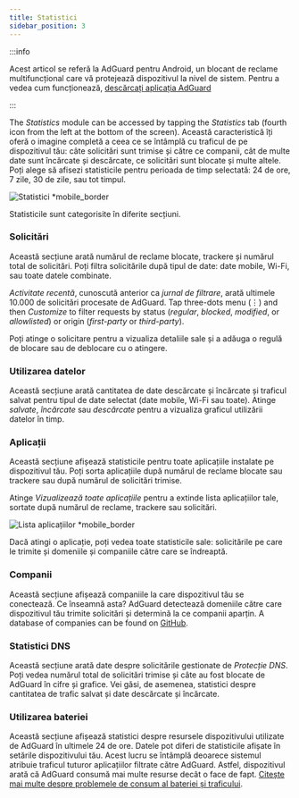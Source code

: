 ```yaml
---
title: Statistici
sidebar_position: 3
---
```


:::info

Acest articol se referă la AdGuard pentru Android, un blocant de reclame multifuncțional care vă protejează dispozitivul la nivel de sistem. Pentru a vedea cum funcționează, [descărcați aplicația AdGuard](https://agrd.io/download-kb-adblock)

:::

The _Statistics_ module can be accessed by tapping the _Statistics_ tab (fourth icon from the left at the bottom of the screen). Această caracteristică îți oferă o imagine completă a ceea ce se întâmplă cu traficul de pe dispozitivul tău: câte solicitări sunt trimise și către ce companii, cât de multe date sunt încărcate și descărcate, ce solicitări sunt blocate și multe altele. Poți alege să afisezi statisticile pentru perioada de timp selectată: 24 de ore, 7 zile, 30 de zile, sau tot timpul.

![Statistici \*mobile\_border](https://cdn.adtidy.org/blog/new/czy5rStatistics.jpeg?mw=1360)

Statisticile sunt categorisite în diferite secțiuni.

### Solicitări

Această secțiune arată numărul de reclame blocate, trackere și numărul total de solicitări. Poți filtra solicitările după tipul de date: date mobile, Wi-Fi, sau toate datele combinate.

_Activitate recentă_, cunoscută anterior ca _jurnal de filtrare_, arată ultimele 10.000 de solicitări procesate de AdGuard. Tap three-dots menu (⋮) and then _Customize_ to filter requests by status (_regular_, _blocked_, _modified_, or _allowlisted_) or origin (_first-party_ or _third-party_).

Poți atinge o solicitare pentru a vizualiza detaliile sale și a adăuga o regulă de blocare sau de deblocare cu o atingere.

### Utilizarea datelor

Această secțiune arată cantitatea de date descărcate și încărcate și traficul salvat pentru tipul de date selectat (date mobile, Wi-Fi sau toate). Atinge _salvate_, _încărcate_ sau _descărcate_ pentru a vizualiza graficul utilizării datelor în timp.

### Aplicații

Această secțiune afișează statisticile pentru toate aplicațiile instalate pe dispozitivul tău. Poți sorta aplicațiile după numărul de reclame blocate sau trackere sau după numărul de solicitări trimise.

Atinge _Vizualizează toate aplicațiile_ pentru a extinde lista aplicațiilor tale, sortate după numărul de reclame, trackere sau solicitări.

![Lista aplicațiilor \*mobile\_border](https://cdn.adtidy.org/blog/new/toq0mkScreenshot_20230627-235219_AdGuard.jpg)

Dacă atingi o aplicație, poți vedea toate statisticile sale: solicitările pe care le trimite și domeniile și companiile către care se îndreaptă.

### Companii

Această secțiune afișează companiile la care dispozitivul tău se conectează. Ce înseamnă asta? AdGuard detectează domeniile către care dispozitivul tău trimite solicitări și determină la ce companii aparțin. A database of companies can be found on [GitHub](https://github.com/AdguardTeam/companiesdb).

### Statistici DNS

Această secțiune arată date despre solicitările gestionate de _Protecție DNS_. Poți vedea numărul total de solicitări trimise și câte au fost blocate de AdGuard în cifre și grafice. Vei găsi, de asemenea, statistici despre cantitatea de trafic salvat și date descărcate și încărcate.

### Utilizarea bateriei

Această secțiune afișează statistici despre resursele dispozitivului utilizate de AdGuard în ultimele 24 de ore. Datele pot diferi de statisticile afișate în setările dispozitivului tău. Acest lucru se întâmplă deoarece sistemul atribuie traficul tuturor aplicațiilor filtrate către AdGuard. Astfel, dispozitivul arată că AdGuard consumă mai multe resurse decât o face de fapt. [Citește mai multe despre problemele de consum al bateriei și traficului](/adguard-for-android/solving-problems/battery/).
